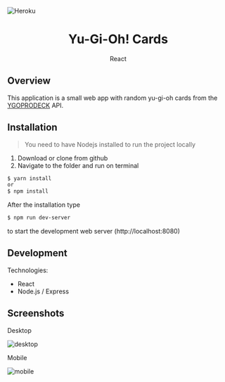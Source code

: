 ![Heroku](https://heroku-badge.herokuapp.com/?app=yu-gi-oh-mp)
<h1 align="center">
Yu-Gi-Oh! Cards
</h1>

<p align="center">React<p>

## Overview

This application is a small web app with random yu-gi-oh cards from the [YGOPRODECK](https://db.ygoprodeck.com/api-guide/) API.

## Installation

> You need to have Nodejs installed to run the project locally

 1) Download or clone from github
 2) Navigate to the folder and run on terminal
 
 ```sh
 $ yarn install
or
 $ npm install
 ```
 
 After the installation type
   ```sh
   $ npm run dev-server
   ```
   
  to start the development web server
 (http://localhost:8080)
 

## Development
Technologies:
- React
- Node.js / Express

## Screenshots

Desktop

![desktop](https://user-images.githubusercontent.com/3619970/74479987-cb4d2100-4eb8-11ea-92e8-cfe525921849.PNG)

Mobile

![mobile](https://user-images.githubusercontent.com/3619970/74480028-d902a680-4eb8-11ea-902c-4cfa9228c82e.gif)

